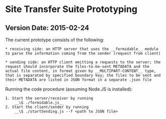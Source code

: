 Site Transfer Suite Prototyping
===============================

Version Date: 2015-02-24
------------------------

The current prototype consists of the following:

	* receiving side: an HTTP server that uses the __formidable__ module to parse the information coming from the sender (request from client)
	
	* sending side: an HTTP client emitting a requests to the server; the request should incorporate the files-to-be-sent METADATA and the actual file content, in format given by __MULTIPART-CONTENT__ type, that is separated by specified boundary key; the files to be sent and their METADATA are listed in JSON format in a separate .json file

Running the code procedure (assuming Node.JS is installed):

	1. Start the server/receiver by running
		__\$ ./formidable.js__
	2. Start the client/sender by running
		__\$ ./startSending.js --f <path to JSON file>